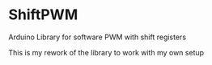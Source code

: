 ShiftPWM
========

Arduino Library for software PWM with shift registers


This is my rework of the library to work with my own setup
